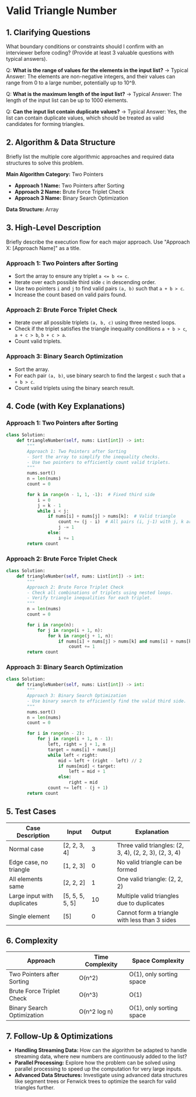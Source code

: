 # Valid Triangle Number

## 1. Clarifying Questions

What boundary conditions or constraints should I confirm with an interviewer before coding? (Provide at least 3 valuable questions with typical answers).

Q: **What is the range of values for the elements in the input list?**
→ Typical Answer: The elements are non-negative integers, and their values can range from 0 to a large number, potentially up to 10^9.

Q: **What is the maximum length of the input list?**
→ Typical Answer: The length of the input list can be up to 1000 elements.

Q: **Can the input list contain duplicate values?**
→ Typical Answer: Yes, the list can contain duplicate values, which should be treated as valid candidates for forming triangles.

## 2. Algorithm & Data Structure

Briefly list the multiple core algorithmic approaches and required data structures to solve this problem.

**Main Algorithm Category:** Two Pointers

- **Approach 1 Name:** Two Pointers after Sorting
- **Approach 2 Name:** Brute Force Triplet Check
- **Approach 3 Name:** Binary Search Optimization

**Data Structure:** Array

## 3. High-Level Description

Briefly describe the execution flow for each major approach. Use "Approach X: [Approach Name]" as a title.

### Approach 1: Two Pointers after Sorting
- Sort the array to ensure any triplet `a <= b <= c`.
- Iterate over each possible third side `c` in descending order.
- Use two pointers `i` and `j` to find valid pairs `(a, b)` such that `a + b > c`.
- Increase the count based on valid pairs found.

### Approach 2: Brute Force Triplet Check
- Iterate over all possible triplets `(a, b, c)` using three nested loops.
- Check if the triplet satisfies the triangle inequality conditions `a + b > c`, `a + c > b`, `b + c > a`.
- Count valid triplets.

### Approach 3: Binary Search Optimization
- Sort the array.
- For each pair `(a, b)`, use binary search to find the largest `c` such that `a + b > c`.
- Count valid triplets using the binary search result.

## 4. Code (with Key Explanations)

### Approach 1: Two Pointers after Sorting

```python
class Solution:
    def triangleNumber(self, nums: List[int]) -> int:
        """
        Approach 1: Two Pointers after Sorting
        - Sort the array to simplify the inequality checks.
        - Use two pointers to efficiently count valid triplets.
        """
        nums.sort()
        n = len(nums)
        count = 0

        for k in range(n - 1, 1, -1):  # Fixed third side
            i = 0
            j = k - 1
            while i < j:
                if nums[i] + nums[j] > nums[k]:  # Valid triangle
                    count += (j - i)  # All pairs (i, j-1) with j, k are valid
                    j -= 1
                else:
                    i += 1
        return count
```

### Approach 2: Brute Force Triplet Check

```python
class Solution:
    def triangleNumber(self, nums: List[int]) -> int:
        """
        Approach 2: Brute Force Triplet Check
        - Check all combinations of triplets using nested loops.
        - Verify triangle inequalities for each triplet.
        """
        n = len(nums)
        count = 0

        for i in range(n):
            for j in range(i + 1, n):
                for k in range(j + 1, n):
                    if nums[i] + nums[j] > nums[k] and nums[i] + nums[k] > nums[j] and nums[j] + nums[k] > nums[i]:
                        count += 1
        return count
```

### Approach 3: Binary Search Optimization

```python
class Solution:
    def triangleNumber(self, nums: List[int]) -> int:
        """
        Approach 3: Binary Search Optimization
        - Use binary search to efficiently find the valid third side.
        """
        nums.sort()
        n = len(nums)
        count = 0

        for i in range(n - 2):
            for j in range(i + 1, n - 1):
                left, right = j + 1, n
                target = nums[i] + nums[j]
                while left < right:
                    mid = left + (right - left) // 2
                    if nums[mid] < target:
                        left = mid + 1
                    else:
                        right = mid
                count += left - (j + 1)
        return count
```

## 5. Test Cases

| Case Description          | Input               | Output | Explanation                                      |
|---------------------------|---------------------|--------|--------------------------------------------------|
| Normal case               | [2, 2, 3, 4]        | 3      | Three valid triangles: (2, 3, 4), (2, 2, 3), (2, 3, 4) |
| Edge case, no triangle    | [1, 2, 3]           | 0      | No valid triangle can be formed                  |
| All elements same         | [2, 2, 2]           | 1      | One valid triangle: (2, 2, 2)                    |
| Large input with duplicates | [5, 5, 5, 5, 5]    | 10     | Multiple valid triangles due to duplicates       |
| Single element            | [5]                 | 0      | Cannot form a triangle with less than 3 sides    |

## 6. Complexity

| Approach                  | Time Complexity | Space Complexity       |
|---------------------------|-----------------|------------------------|
| Two Pointers after Sorting| O(n^2)          | O(1), only sorting space |
| Brute Force Triplet Check | O(n^3)          | O(1)                   |
| Binary Search Optimization| O(n^2 log n)    | O(1), only sorting space |

## 7. Follow-Up & Optimizations

- **Handling Streaming Data:** How can the algorithm be adapted to handle streaming data, where new numbers are continuously added to the list?
- **Parallel Processing:** Explore how the problem can be solved using parallel processing to speed up the computation for very large inputs.
- **Advanced Data Structures:** Investigate using advanced data structures like segment trees or Fenwick trees to optimize the search for valid triangles further.